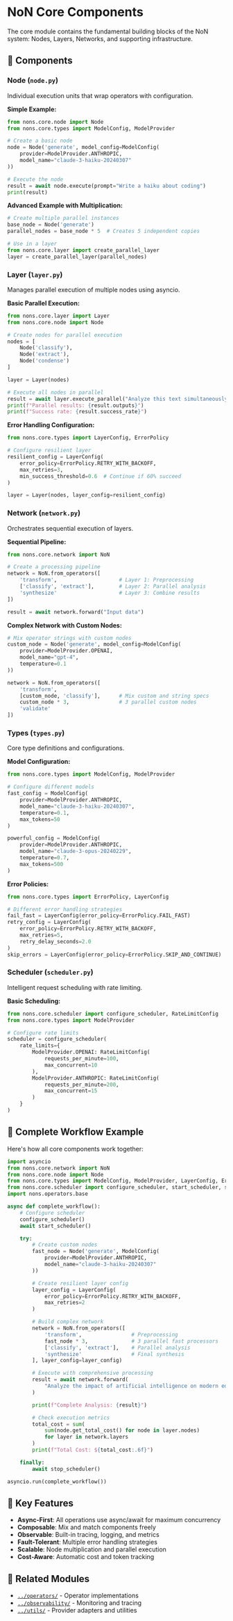 # NoN Core Components

The core module contains the fundamental building blocks of the NoN system: Nodes, Layers, Networks, and supporting infrastructure.

## 🧩 Components

### Node (`node.py`)
Individual execution units that wrap operators with configuration.

**Simple Example:**
```python
from nons.core.node import Node
from nons.core.types import ModelConfig, ModelProvider

# Create a basic node
node = Node('generate', model_config=ModelConfig(
    provider=ModelProvider.ANTHROPIC,
    model_name="claude-3-haiku-20240307"
))

# Execute the node
result = await node.execute(prompt="Write a haiku about coding")
print(result)
```

**Advanced Example with Multiplication:**
```python
# Create multiple parallel instances
base_node = Node('generate')
parallel_nodes = base_node * 5  # Creates 5 independent copies

# Use in a layer
from nons.core.layer import create_parallel_layer
layer = create_parallel_layer(parallel_nodes)
```

### Layer (`layer.py`)
Manages parallel execution of multiple nodes using asyncio.

**Basic Parallel Execution:**
```python
from nons.core.layer import Layer
from nons.core.node import Node

# Create nodes for parallel execution
nodes = [
    Node('classify'),
    Node('extract'),
    Node('condense')
]

layer = Layer(nodes)

# Execute all nodes in parallel
result = await layer.execute_parallel("Analyze this text simultaneously")
print(f"Parallel results: {result.outputs}")
print(f"Success rate: {result.success_rate}")
```

**Error Handling Configuration:**
```python
from nons.core.types import LayerConfig, ErrorPolicy

# Configure resilient layer
resilient_config = LayerConfig(
    error_policy=ErrorPolicy.RETRY_WITH_BACKOFF,
    max_retries=3,
    min_success_threshold=0.6  # Continue if 60% succeed
)

layer = Layer(nodes, layer_config=resilient_config)
```

### Network (`network.py`)
Orchestrates sequential execution of layers.

**Sequential Pipeline:**
```python
from nons.core.network import NoN

# Create a processing pipeline
network = NoN.from_operators([
    'transform',                    # Layer 1: Preprocessing
    ['classify', 'extract'],        # Layer 2: Parallel analysis
    'synthesize'                    # Layer 3: Combine results
])

result = await network.forward("Input data")
```

**Complex Network with Custom Nodes:**
```python
# Mix operator strings with custom nodes
custom_node = Node('generate', model_config=ModelConfig(
    provider=ModelProvider.OPENAI,
    model_name="gpt-4",
    temperature=0.1
))

network = NoN.from_operators([
    'transform',
    [custom_node, 'classify'],      # Mix custom and string specs
    custom_node * 3,                # 3 parallel custom nodes
    'validate'
])
```

### Types (`types.py`)
Core type definitions and configurations.

**Model Configuration:**
```python
from nons.core.types import ModelConfig, ModelProvider

# Configure different models
fast_config = ModelConfig(
    provider=ModelProvider.ANTHROPIC,
    model_name="claude-3-haiku-20240307",
    temperature=0.1,
    max_tokens=50
)

powerful_config = ModelConfig(
    provider=ModelProvider.ANTHROPIC,
    model_name="claude-3-opus-20240229",
    temperature=0.7,
    max_tokens=500
)
```

**Error Policies:**
```python
from nons.core.types import ErrorPolicy, LayerConfig

# Different error handling strategies
fail_fast = LayerConfig(error_policy=ErrorPolicy.FAIL_FAST)
retry_config = LayerConfig(
    error_policy=ErrorPolicy.RETRY_WITH_BACKOFF,
    max_retries=5,
    retry_delay_seconds=2.0
)
skip_errors = LayerConfig(error_policy=ErrorPolicy.SKIP_AND_CONTINUE)
```

### Scheduler (`scheduler.py`)
Intelligent request scheduling with rate limiting.

**Basic Scheduling:**
```python
from nons.core.scheduler import configure_scheduler, RateLimitConfig
from nons.core.types import ModelProvider

# Configure rate limits
scheduler = configure_scheduler(
    rate_limits={
        ModelProvider.OPENAI: RateLimitConfig(
            requests_per_minute=100,
            max_concurrent=10
        ),
        ModelProvider.ANTHROPIC: RateLimitConfig(
            requests_per_minute=200,
            max_concurrent=15
        )
    }
)
```

## 🔄 Complete Workflow Example

Here's how all core components work together:

```python
import asyncio
from nons.core.network import NoN
from nons.core.node import Node
from nons.core.types import ModelConfig, ModelProvider, LayerConfig, ErrorPolicy
from nons.core.scheduler import configure_scheduler, start_scheduler, stop_scheduler
import nons.operators.base

async def complete_workflow():
    # Configure scheduler
    configure_scheduler()
    await start_scheduler()

    try:
        # Create custom nodes
        fast_node = Node('generate', ModelConfig(
            provider=ModelProvider.ANTHROPIC,
            model_name="claude-3-haiku-20240307"
        ))

        # Create resilient layer config
        layer_config = LayerConfig(
            error_policy=ErrorPolicy.RETRY_WITH_BACKOFF,
            max_retries=2
        )

        # Build complex network
        network = NoN.from_operators([
            'transform',                # Preprocessing
            fast_node * 3,              # 3 parallel fast processors
            ['classify', 'extract'],    # Parallel analysis
            'synthesize'                # Final synthesis
        ], layer_config=layer_config)

        # Execute with comprehensive processing
        result = await network.forward(
            "Analyze the impact of artificial intelligence on modern education systems"
        )

        print(f"Complete Analysis: {result}")

        # Check execution metrics
        total_cost = sum(
            sum(node.get_total_cost() for node in layer.nodes)
            for layer in network.layers
        )
        print(f"Total Cost: ${total_cost:.6f}")

    finally:
        await stop_scheduler()

asyncio.run(complete_workflow())
```

## 🎯 Key Features

- **Async-First**: All operations use async/await for maximum concurrency
- **Composable**: Mix and match components freely
- **Observable**: Built-in tracing, logging, and metrics
- **Fault-Tolerant**: Multiple error handling strategies
- **Scalable**: Node multiplication and parallel execution
- **Cost-Aware**: Automatic cost and token tracking

## 🔗 Related Modules

- [`../operators/`](../operators/README.md) - Operator implementations
- [`../observability/`](../observability/README.md) - Monitoring and tracing
- [`../utils/`](../utils/README.md) - Provider adapters and utilities